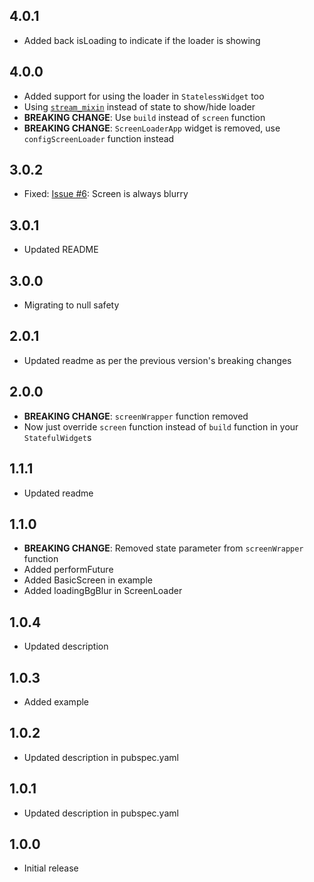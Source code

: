 ## 4.0.1

* Added back isLoading to indicate if the loader is showing

## 4.0.0

* Added support for using the loader in `StatelessWidget` too
* Using [`stream_mixin`](https://pub.dev/packages/stream_mixin/) instead of state to show/hide loader
* **BREAKING CHANGE**: Use `build` instead of `screen` function
* **BREAKING CHANGE**: `ScreenLoaderApp` widget is removed, use `configScreenLoader` function instead

## 3.0.2

* Fixed: [Issue #6](https://github.com/arnold-parge/screen_loader/issues/6): Screen is always blurry

## 3.0.1

* Updated README

## 3.0.0

* Migrating to null safety

## 2.0.1

* Updated readme as per the previous version's breaking changes

## 2.0.0
* **BREAKING CHANGE**: `screenWrapper` function removed
* Now just override `screen` function instead of `build` function in your `StatefulWidget`s

## 1.1.1

* Updated readme

## 1.1.0

* **BREAKING CHANGE**: Removed state parameter from `screenWrapper` function
* Added performFuture
* Added BasicScreen in example
* Added loadingBgBlur in ScreenLoader

## 1.0.4

* Updated description

## 1.0.3

* Added example

## 1.0.2

* Updated description in pubspec.yaml

## 1.0.1

* Updated description in pubspec.yaml

## 1.0.0

* Initial release
